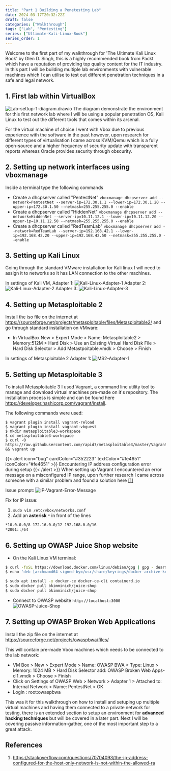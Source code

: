 ```yaml
---
title: "Part 1 Building a Penetesting Lab"
date: 2024-03-17T20:32:22Z
draft: false
categories: ["Walkthrough"]
tags: ["Lab", "Pentesting"]
series: ["Ultimate-Kali-Linux-Book"]
series_order: 1
---
```

Welcome to the first part of my walkthrough for 'The Ultimate Kali Linux Book' by Glen D. Singh, this is a highly recommended book from Packt which have a reputation of providing top quality content for the IT industry. In this part I will be building multiple lab environments with vulnerable machines which I can utilise to test out different penetration techniques in a safe and legal network.
## 1. First lab within VirtualBox

![Lab-settup-1-diagram.drawio](Lab-settup-1-diagram.drawio.png)
The diagram demonstrate the environment for this first network lab where I will be using a popular penetration OS, Kali Linux to test out the different tools that comes within its arsenal. 

For the virtual machine of choice I went with Vbox due to previous experience with the software in the past however, upon research for different types of virtualisation I came across KVM/Qemu which is a fully open-source and a higher frequency of security update with transparent reports whereas Oracle provides security through obscurity. 

## 2. Setting up network interfaces using vboxmanage
Inside a terminal type the following commands
- Create a dhcpserver called "PentestNet" `vboxmanage dhcpserver add --network=PentestNet --server-ip=172.30.1.1 --lower-ip=172.30.1.20 --upper-ip=172.30.1.50 --netmask=255.255.255.0 --enable`
- Create a dhcpserver called "HiddenNet" `vboxmanage dhcpserver add --network=HiddenNet --server-ip=10.11.12.1 --lower-ip=10.11.12.20 --upper-ip=10.11.12.50 --netmask=255.255.255.0 --enable`
- Create a dhcpserver called "RedTeamLab" `vboxmanage dhcpserver add --network=RedTeamLab --server-ip=192.168.42.1 --lower-ip=192.168.42.20 --upper-ip=192.168.42.50 --netmask=255.255.255.0 --enable`

## 3. Setting up Kali Linux
Going through the standard VMware installation for Kali linux I will need to assign it to networks so it has LAN connection to the other machines.

In settings of Kali VM, Adapter 1:
![Kali-Linux-Adapter-1](Kali-Linux-Adapter-1.png)
Adapter 2:
![Kali-Linux-Adapter-2](Kali-Linux-Adapter-2.png)
Adapter 3:
![Kali-Linux-Adapter-3](Kali-Linux-Adapter-3.png)

## 4. Setting up Metasploitable 2 
Install the iso file on the internet at https://sourceforge.net/projects/metasploitable/files/Metasploitable2/ and go through standard installation on VMware:
- In VirtualBox New > Expert Mode > Name: Metasploitable2 > Memory:512M > Hard Disk > Use an Existing Virtual Hard Disk File > Hard Disk Selector > Add Metastpoitable.vmdk > Choose > Finish

In settings of Metasploitable 2 Adapter 1:
![MS2-Adapter-1](MS2-Adapter-1.png)

## 5. Setting up Metasploitable 3
To install Metasploitable 3 I used Vagrant, a command line utility tool to manage and download virtual machines pre-made on it's repository. The installation process is simple and can be found here https://developer.hashicorp.com/vagrant/install.

The following commands were used:
```
$ vagrant plugin install vagrant-reload
$ vagrant plugin install vagrant-vbguest
$ mkdir metasploitable3-workspace
$ cd metasploitable3-workspace
$ curl -O https://raw.githubusercontent.com/rapid7/metasploitable3/master/Vagrantfile && vagrant up
```

{{< alert icon="bug" cardColor="#352223" textColor="#fe4651" iconColor="#fe4651" >}}
Encountering IP address configuration error during setup
{{< /alert >}}
When setting up Vagrant I encountered an error message on a misconfigured IP range, upon further research I came across someone with a similar problem and found a solution here [[1]](#references)

Issue prompt:
![IP-Vagrant-Error-Message](IP-Vagrant-Error-Message.png)

Fix for IP issue:
1. `sudo vim /etc/vbox/networks.conf`
2. Add an **asterisk** `*` in front of the lines
```bash
*10.0.0.0/8 172.16.0.0/12 192.168.0.0/16
*2001::/64
```
## 6. Setting up OWASP Juice Shop website
- On the Kali Linux VM terminal:
```bash
$ curl -fsSL https://download.docker.com/linux/debian/gpg | gpg - dearmor | sudo tee /usr/share/keyrings/docker-archive-keyring.gpg >/dev/null
$ echo 'deb [arch=amd64 signed-by=/usr/share/keyrings/docker-archive-keyring.gpg] https://download.docker.com/linux/debian buster stable' | sudo tee /etc/apt/sources.list.d/docker.list
```
```bash
$ sudo apt install -y docker-ce docker-ce-cli containerd.io
$ sudo docker pull bkimminich/juice-shop
$ sudo docker pull bkimminich/juice-shop
```
- Connect to OWASP website `http://localhost:3000`
![OWASP-Juice-Shop](OWASP-Juice-Shop.png)

## 7. Setting up OWASP Broken Web Applications
Install the zip file on the internet at https://sourceforge.net/projects/owaspbwa/files/ 

This will contain pre-made Vbox machines which needs to be connected to the lab network:

- VM Box > New > Expert Mode > Name: OWASP BWA > Type: Linux > Memory: 1024 MB > Hard Disk Selector add: OWASP Broken Web Apps-cl1.vmdk > Choose > Finish
- Click on Settings of OWASP Web > Network > Adapter 1 > Attached to: Internal Network > Name: PentestNet > OK 
- Login : root:owaspbwa

This was it for this walkthrough on how to install and setuping up multiple virtual machines and having them connected to a private network for testing, there is an extended section to setup an environment for **advanced hacking techniques** but will be covered in a later part. Next I will be covering passive information-gather, one of the most important step to a great attack. 

## References
1. https://stackoverflow.com/questions/70704093/the-ip-address-configured-for-the-host-only-network-is-not-within-the-allowed-ra 
